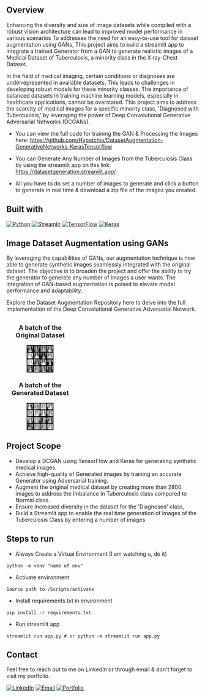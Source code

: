 ## Overview
Enhancing the diversity and size of image datasets while compiled with a robust vision architecture can lead to improved model performance in various scenarios
To addresses the need for an easy-to-use tool for dataset augmentation using GANs, This project aims to build a streamlit app to integrate a trained Generator from a GAN to generate realistic images of a Medical Dataset of Tuberculosis, a minority class in the X ray-Chest Dataset.

In the field of medical imaging, certain conditions or diagnoses are underrepresented in available datasets.
This leads to challenges in developing robust models for these minority classes.
The importance of balanced datasets in training machine learning models, especially in healthcare applications, cannot be overstated.
This project aims to address the scarcity of medical images for a specific minority class, 'Diagnosed with Tuberculosis,' by leveraging the power of Deep Convolutional Generative Adversarial Networks (DCGANs).

* You can view the full code for training the GAN & Processing the Images here:
<a href="https://github.com/Hypatchia/DatasetAugmentation-GenerativeNetworks-KerasTensorflow">https://github.com/Hypatchia/DatasetAugmentation-GenerativeNetworks-KerasTensorflow</a>
* You can Generate Any Number of Images from the Tuberculosis Class by using the streamlit app on this link:
<a href="https://datasetgeneration.streamlit.app/">https://datasetgeneration.streamlit.app/</a>

* All you have to do set a number of images to generate and click a button to generate in real time & download a zip file of the images you created.

## Built with

[![Python](https://img.shields.io/badge/Python-3.10%2B-blue?style=flat&logo=python)](https://www.python.org/)
[![Streamlit](https://img.shields.io/badge/Streamlit-0.82.0%2B-FF4B4B?style=flat&logo=streamlit)](https://streamlit.io/)
[![TensorFlow](https://img.shields.io/badge/TensorFlow-2.0%2B-orange?style=flat&logo=tensorflow)](https://www.tensorflow.org/)
[![Keras](https://img.shields.io/badge/Keras-2.4%2B-red?style=flat&logo=keras)](https://keras.io/)

## Image Dataset Augmentation using GANs

By leveraging the capabilities of GANs, our augmentation technique is now able to generate synthetic images seamlessly integrated with the original dataset.
The objective is to broaden the project and offer the ability to try the generator to generate any number of images a user wants.
The integration of GAN-based augmentation is poised to elevate model performance and adaptability.

Explore the Dataset Augmentation Repository here <a> </a> to delve into the full implementation of the Deep Convolutional Generative Adversarial Network.

## 

<p align="center">
  <div align="center" style="text-align:center; width:35%;">
    <h3 align="center">A batch of the Original Dataset</h3>
    <img align="center" src="imgs/original_batch.png" alt="Original Dataset" width="40%">
  </div>
  <div align="center" style="text-align:center; width:35%;">
    <h3 align="center">A batch of the Generated Dataset</h3>
    <img align="center" src="imgs/generated_batch.png" alt="Generated Dataset" width="40%">
  </div>
</p>


## Project Scope

- Develop a DCGAN using TensorFlow and Keras for generating synthetic medical images.
- Achieve high-quality of Generated images by training an accurate Generator using Adversarial training.
- Augment the original medical dataset by creating more than 2800 images  to address the imbalance in Tuberculosis class compared to Normal class.
- Ensure Increased diversity in the dataset for the 'Diagnosed' class,
- Build a Streamlit app to enable the real time generation of images of the Tuberculosis Class by entering a number of images


## Steps to run 

* Always Create a Virtual Environment (I am watching u, do it)

~~~
python -m venv "name of env"
~~~

* Activate environment
  
~~~
Source path to /Scripts/activate
~~~

* Install requirements.txt in environment

~~~
pip install -r requirements.txt
~~~

* Run streamlit app

~~~
streamlit run app.py # or python -m streamlit run app.py
~~~


## Contact
 Feel free to reach out to me on LinkedIn or through email & don't forget to visit my portfolio.
 
[![LinkedIn](https://img.shields.io/badge/LinkedIn-Connect%20with%20Me-blue?style=flat&logo=linkedin)](https://www.linkedin.com/in/samiabelhaddad/)
[![Email](https://img.shields.io/badge/Email-Contact%20Me-brightgreen?style=flgat&logo=gmail)](mailto:samiamagbelhaddad@gmail.com)
[![Portfolio](https://img.shields.io/badge/Portfolio-Visit%20My%20Portfolio-white?style=flat&logo=website)](https://sambelh.azurewebsites.net/)
